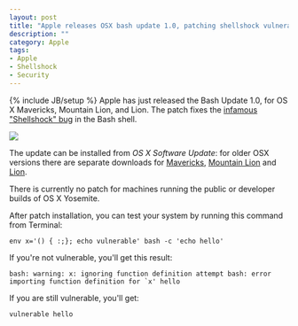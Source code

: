 ```yaml
---
layout: post
title: "Apple releases OSX bash update 1.0, patching shellshock vulnerability"
description: ""
category: Apple 
tags:
- Apple
- Shellshock
- Security
---
```

{% include JB/setup %}
Apple has just released the Bash Update 1.0,  for OS X Mavericks, Mountain Lion, and Lion.
The patch fixes the [infamous "Shellshock" bug](http://www.andreafortuna.org/2014/09/25/cve-2014-6271-shellshock-peggio-di/) in the Bash shell.

![](http://o.aolcdn.com/hss/storage/midas/72989137129a145f6d9b1d9e03e84f48/200838003/shellshock-rob-graham-twitter.jpg)

<!-- more -->

The update can be installed from *OS X Software Update*: for older OSX versions there are separate downloads for [Mavericks](http://support.apple.com/kb/DL1769), [Mountain Lion](http://support.apple.com/kb/DL1768)  and [Lion](http://support.apple.com/kb/DL1767).

There is currently no patch for machines running the public or developer builds of OS X Yosemite.

After patch installation, you can test your system by running this command from Terminal:

    env x='() { :;}; echo vulnerable' bash -c 'echo hello'

If you're not vulnerable, you'll get this result:

    bash: warning: x: ignoring function definition attempt bash: error importing function definition for `x' hello

If you are still vulnerable, you'll get:

    vulnerable hello
